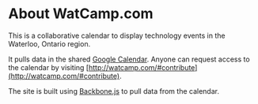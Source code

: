 About WatCamp.com
====

This is a collaborative calendar to display technology events in the Waterloo, Ontario region.

It pulls data in the shared [Google Calendar](http://www.google.com/calendar/embed?src=nlkc39jt4p0nbc4pk9pj7p5fh0%40group.calendar.google.com&ctz=America/New_York). Anyone can request access to the calendar by visiting [http://watcamp.com/#contribute](http://watcamp.com/#contribute). 

The site is built using [Backbone.js](http://backbonejs.org) to pull data from the calendar.
